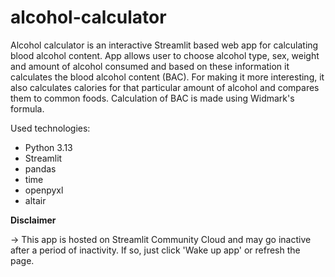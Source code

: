 # alcohol-calculator
Alcohol calculator is an interactive Streamlit based web app for calculating blood alcohol content. 
App allows user to choose alcohol type, sex, weight and amount of alcohol consumed and based on these information it calculates the 
blood alcohol content (BAC). 
For making it more interesting, it also calculates calories for that particular amount of alcohol and compares them
to common foods.
Calculation of BAC is made using Widmark's formula.

Used technologies:
- Python 3.13
- Streamlit
- pandas
- time
- openpyxl
- altair

**Disclaimer**

-> This app is hosted on Streamlit Community Cloud and may go inactive after a period of inactivity. If so, just click 'Wake up app' or refresh the page.
